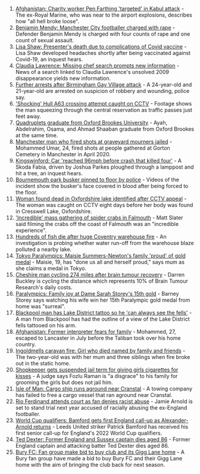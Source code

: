 1. [Afghanistan: Charity worker Pen Farthing 'targeted' in Kabul attack](https://www.bbc.co.uk/news/uk-england-beds-bucks-herts-58345074?at_medium=RSS&at_campaign=KARANGA) - The ex-Royal Marine, who was near to the airport explosions, describes how "all hell broke loose".
2. [Benjamin Mendy: Manchester City footballer charged with rape](https://www.bbc.co.uk/news/uk-england-manchester-58348288?at_medium=RSS&at_campaign=KARANGA) - Defender Benjamin Mendy is charged with four counts of rape and one count of sexual assault.
3. [Lisa Shaw: Presenter's death due to complications of Covid vaccine](https://www.bbc.co.uk/news/uk-england-tyne-58330796?at_medium=RSS&at_campaign=KARANGA) - Lisa Shaw developed headaches shortly after being vaccinated against Covid-19, an inquest hears.
4. [Claudia Lawrence: Missing chef search prompts new information](https://www.bbc.co.uk/news/uk-england-york-north-yorkshire-58344715?at_medium=RSS&at_campaign=KARANGA) - News of a search linked to Claudia Lawrence's unsolved 2009 disappearance yields new information.
5. [Further arrests after Birmingham Gay Village attack](https://www.bbc.co.uk/news/uk-england-birmingham-58345367?at_medium=RSS&at_campaign=KARANGA) - A 24-year-old and 21-year-old are arrested on suspicion of robbery and wounding, police say.
6. ['Shocking' Hull A63 crossing attempt caught on CCTV](https://www.bbc.co.uk/news/uk-england-humber-58345196?at_medium=RSS&at_campaign=KARANGA) - Footage shows the man squeezing through the central reservation as traffic passes just feet away.
7. [Quadruplets graduate from Oxford Brookes University](https://www.bbc.co.uk/news/uk-england-oxfordshire-58340819?at_medium=RSS&at_campaign=KARANGA) - Ayah, Abdelrahim, Osama, and Ahmad Shaaban graduate from Oxford Brookes at the same time.
8. [Manchester man who fired shots at graveyard mourners jailed](https://www.bbc.co.uk/news/uk-england-manchester-58348019?at_medium=RSS&at_campaign=KARANGA) - Mohammed Umar, 24, fired shots at people gathered at Gorton Cemetery in Manchester in April 2020.
9. [Kingswinford: Car 'reached 96mph before crash that killed four'](https://www.bbc.co.uk/news/uk-england-birmingham-58346494?at_medium=RSS&at_campaign=KARANGA) - A Skoda Fabia, driven by Joshua Parkes ploughed through a lamppost and hit a tree, an inquest hears.
10. [Bournemouth park busker pinned to floor by police](https://www.bbc.co.uk/news/uk-england-dorset-58347979?at_medium=RSS&at_campaign=KARANGA) - Videos of the incident show the busker's face covered in blood after being forced to the floor.
11. [Woman found dead in Oxfordshire lake identified after CCTV appeal](https://www.bbc.co.uk/news/uk-england-oxfordshire-58340568?at_medium=RSS&at_campaign=KARANGA) - The woman was caught on CCTV eight days before her body was found in Cresswell Lake, Oxfordshire.
12. ['Incredible' mass gathering of spider crabs in Falmouth](https://www.bbc.co.uk/news/uk-england-cornwall-58346707?at_medium=RSS&at_campaign=KARANGA) - Matt Slater said filming the crabs off the coast of Falmouth was an "incredible experience".
13. [Hundreds of fish die after huge Coventry warehouse fire](https://www.bbc.co.uk/news/uk-england-coventry-warwickshire-58348849?at_medium=RSS&at_campaign=KARANGA) - An investigation is probing whether water run-off from the warehouse blaze polluted a nearby lake.
14. [Tokyo Paralympics: Maisie Summers-Newton's family 'proud' of gold medal](https://www.bbc.co.uk/news/uk-england-northamptonshire-58349262?at_medium=RSS&at_campaign=KARANGA) - Maisie, 19, has "done us all and herself proud," says mum as she claims a medal in Tokyo.
15. [Cheshire man cycling 274 miles after brain tumour recovery](https://www.bbc.co.uk/news/uk-england-merseyside-58345349?at_medium=RSS&at_campaign=KARANGA) - Darren Buckley is cycling the distance which represents 10% of Brain Tumour Research's daily costs.
16. [Paralympics: Family joy at Dame Sarah Storey's 15th gold](https://www.bbc.co.uk/news/uk-england-manchester-58332983?at_medium=RSS&at_campaign=KARANGA) - Barney Storey says watching his wife win her 15th Paralympic gold medal from home was "surreal".
17. [Blackpool man has Lake District tattoo so he 'can always see the fells'](https://www.bbc.co.uk/news/uk-england-cumbria-58333283?at_medium=RSS&at_campaign=KARANGA) - A man from Blackpool has had the outline of a view of the Lake District fells tattooed on his arm.
18. [Afghanistan: Former interpreter fears for family](https://www.bbc.co.uk/news/uk-england-lancashire-58342589?at_medium=RSS&at_campaign=KARANGA) - Mohammed, 27, escaped to Lancaster in July before the Taliban took over his home country.
19. [Ingoldmells caravan fire: Girl who died named by family and friends](https://www.bbc.co.uk/news/uk-england-lincolnshire-58341567?at_medium=RSS&at_campaign=KARANGA) - The two-year-old was with her mum and three siblings when fire broke out in the static home.
20. [Shopkeeper gets suspended jail term for giving girls cigarettes for kisses](https://www.bbc.co.uk/news/uk-england-gloucestershire-58340121?at_medium=RSS&at_campaign=KARANGA) - A judge says Fozlu Raman is "a disgrace" to his family for grooming the girls but does not jail him.
21. [Isle of Man: Cargo ship runs aground near Cranstal](https://www.bbc.co.uk/news/world-europe-isle-of-man-58342316?at_medium=RSS&at_campaign=KARANGA) - A towing company has failed to free a cargo vessel that ran aground near Cranstal.
22. [Rio Ferdinand attends court as fan denies racist abuse](https://www.bbc.co.uk/news/uk-england-birmingham-58343281?at_medium=RSS&at_campaign=KARANGA) - Jamie Arnold is set to stand trial next year accused of racially abusing the ex-England footballer.
23. [World Cup qualifiers: Bamford gets first England call-up as Alexander-Arnold returns](https://www.bbc.co.uk/sport/football/58345316?at_medium=RSS&at_campaign=KARANGA) - Leeds United striker Patrick Bamford has received his first senior call-up for England's 2022 World Cup qualifiers.
24. [Ted Dexter: Former England and Sussex captain dies aged 86](https://www.bbc.co.uk/sport/cricket/58337771?at_medium=RSS&at_campaign=KARANGA) - Former England captain and attacking batter Ted Dexter dies aged 86.
25. [Bury FC: Fan group make bid to buy club and its Gigg Lane home](https://www.bbc.co.uk/sport/football/58347190?at_medium=RSS&at_campaign=KARANGA) - A Bury fan group have made a bid to buy Bury FC and their Gigg Lane home with the aim of bringing the club back for next season.
